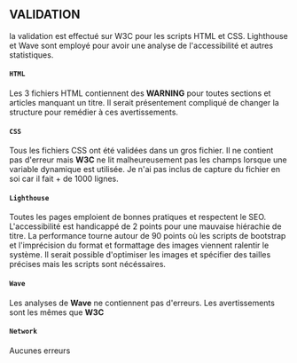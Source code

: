 
## VALIDATION

la validation est effectué sur W3C pour les scripts HTML et CSS.
Lighthouse et Wave sont employé pour avoir une analyse de l'accessibilité et autres statistiques.

#### `HTML`

Les 3 fichiers HTML contiennent des **WARNING** pour toutes sections et articles manquant un titre. Il serait présentement compliqué de changer la structure pour remédier à ces avertissements.

#### `CSS`

Tous les fichiers CSS ont été validées dans un gros fichier. Il ne contient pas d'erreur mais **W3C** ne lit malheureusement pas les champs lorsque une variable dynamique est utilisée. Je n'ai pas inclus de capture du fichier en soi car il fait + de 1000 lignes.

#### `Lighthouse`

Toutes les pages emploient de bonnes pratiques et respectent le SEO. L'accessibilité est handicappé de 2 points pour une mauvaise hiérachie de titre.
La performance tourne autour de 90 points où les scripts de bootstrap et l'imprécision du format et formattage des images viennent ralentir le système. Il serait possible d'optimiser les images et spécifier des tailles précises mais les scripts sont nécéssaires.

#### `Wave`

Les analyses de **Wave** ne contiennent pas d'erreurs. Les avertissements sont les mêmes que **W3C**

#### `Network`

Aucunes erreurs